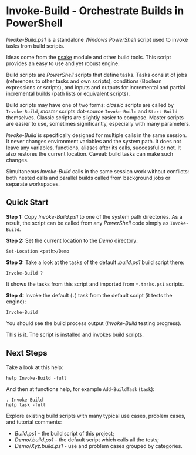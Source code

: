 
Invoke-Build - Orchestrate Builds in PowerShell
===============================================

*Invoke-Build.ps1* is a standalone *Windows PowerShell* script used to invoke
tasks from build scripts.

Ideas come from the [psake](https://github.com/JamesKovacs/psake) module and
other build tools. This script provides an easy to use and yet robust engine.

Build scripts are *PowerShell* scripts that define tasks. Tasks consist of jobs
(references to other tasks and own scripts), conditions (Boolean expressions or
scripts), and inputs and outputs for incremental and partial incremental builds
(path lists or equivalent scripts).

Build scripts may have one of two forms: *classic* scripts are called by
`Invoke-Build`, *master* scripts dot-source `Invoke-Build` and `Start-Build`
themselves. Classic scripts are slightly easier to compose. Master scripts are
easier to use, sometimes significantly, especially with many parameters.

*Invoke-Build* is specifically designed for multiple calls in the same session.
It never changes environment variables and the system path. It does not leave
any variables, functions, aliases after its calls, successful or not. It also
restores the current location. Caveat: build tasks can make such changes.

Simultaneous *Invoke-Build* calls in the same session work without conflicts:
both nested calls and parallel builds called from background jobs or separate
workspaces.

## Quick Start

**Step 1:**
Copy *Invoke-Build.ps1* to one of the system path directories. As a result, the
script can be called from any *PowerShell* code simply as `Invoke-Build`.

**Step 2:**
Set the current location to the *Demo* directory:

    Set-Location <path>/Demo

**Step 3:**
Take a look at the tasks of the default *.build.ps1* build script there:

    Invoke-Build ?

It shows the tasks from this script and imported from `*.tasks.ps1` scripts.

**Step 4:**
Invoke the default (`.`) task from the default script (it tests the engine):

    Invoke-Build

You should see the build process output (*Invoke-Build* testing progress).

This is it. The script is installed and invokes build scripts.

## Next Steps

Take a look at this help:

    help Invoke-Build -full

And then at functions help, for example `Add-BuildTask` (`task`):

    . Invoke-Build
    help task -full

Explore existing build scripts with many typical use cases, problem cases, and
tutorial comments:

* *Build.ps1* - the build script of this project;
* *Demo/.build.ps1* - the default script which calls all the tests;
* *Demo/Xyz.build.ps1* - use and problem cases grouped by categories.

